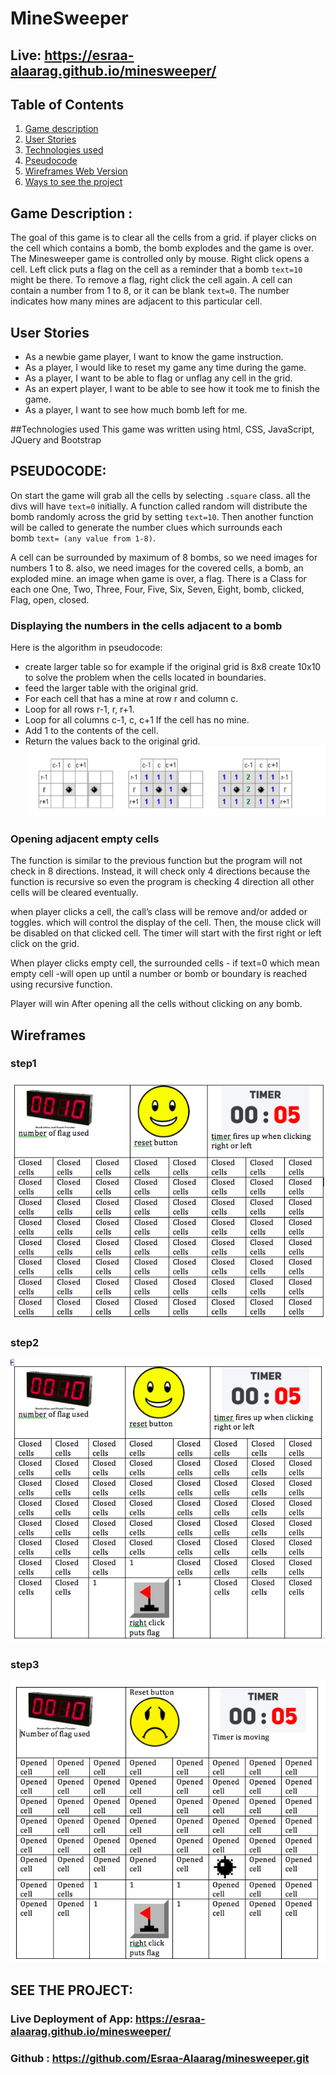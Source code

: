 <a name="goback">

#  MineSweeper


##  Live: https://esraa-alaarag.github.io/minesweeper/


##  Table of Contents

1. [Game description](#appdescription)
2. [User Stories](#userstories)
3. [Technologies used](#technologies)
4. [Pseudocode](#pseudocode)
5. [Wireframes Web Version](#wireframesweb)
6. [Ways to see the project](#project)

<a name="appdescription">

## Game Description :
The goal of this game is to clear all the cells from a grid. if player clicks on the cell which contains a bomb, the bomb explodes and the game is over.
The Minesweeper game is controlled only by mouse. Right click opens a cell. Left click puts a flag on the cell as a reminder that a bomb `text=10 ` might be there. To remove a flag, right click the cell again. A cell can contain a number from 1 to 8, or it can be blank `text=0`. The number indicates how many mines are adjacent to this particular cell.
</a>

<a name="userstories">

## User Stories

*	As a newbie game player, I want to know the game instruction.
*	As a player, I would like to reset my game any time during the game.
*	As a player, I want to be able to flag or unflag any cell in the grid.
*	As an expert player, I want to be able to see how it took me to finish the game.
*	As a player, I want to see how much bomb left for me.
 </a>
 
<a name="technologies">

##Technologies used
This game was written using html, CSS, JavaScript, JQuery and Bootstrap
</a>

<a name="pseudocode">

## PSEUDOCODE:

On start the game will grab all the cells by selecting `.square` class. all the divs will have `text=0` initially. A function called random will distribute the bomb randomly across the grid by setting `text=10`. Then another function will be called to generate the number clues which surrounds each bomb `text= (any value from 1-8)`.

A cell can be surrounded by maximum of 8 bombs, so we need images for numbers 1 to 8. also, we need images for the covered cells, a bomb, an exploded mine. an image when game is over, a flag. There is a Class for each one One, Two, Three, Four, Five, Six, Seven, Eight, bomb, clicked, Flag, open, closed.

### Displaying the numbers in the cells adjacent to a bomb

Here is the algorithm in pseudocode:

*	create larger table so for example if the original grid is 8x8 create 10x10 to solve the problem when the cells located in boundaries.
*	feed the larger table with the original grid.
*	For each cell that has a mine at row r and column c.
*	Loop for all rows r-1, r, r+1.
*	Loop for all columns c-1, c, c+1 If the cell has no mine.
*	Add 1 to the contents of the cell.
* Return the values back to the original grid. 
![MacDown Screenshot](images/CLUE.png)

### Opening adjacent empty cells

The function is similar to the previous function but the program will not check in 8 directions. Instead, it will check only 4 directions because the function is recursive so even the program is checking 4 direction all other cells will be cleared eventually.

when player clicks a cell, the call’s class will be remove and/or added or toggles. which will control the display of the cell. Then, the mouse click will be disabled on that clicked cell. The timer will start with the first right or left click on the grid.

When player clicks empty cell, the surrounded cells - if text=0 which mean empty cell -will open up until a number or bomb or boundary is reached using recursive function.

Player will win After opening all the cells without clicking on any bomb.
</a>

<a name="wireframesweb">

## Wireframes

### step1
![MacDown Screenshot](images/step1.png)

### step2
![MacDown Screenshot](images/step2.png)

### step3
![MacDown Screenshot](images/step3.png)

</a>

<a name="project">

## SEE THE PROJECT:

### Live Deployment of App: https://esraa-alaarag.github.io/minesweeper/

### Github : https://github.com/Esraa-Alaarag/minesweeper.git

